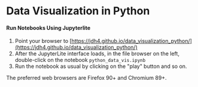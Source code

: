 # Data Visualization in Python

#### Run Notebooks Using Jupyterlite

1. Point your browser to [https://jdh4.github.io/data_visualization_python/](https://jdh4.github.io/data_visualization_python/)
2. After the JupyterLite interface loads, in the file browser on the left, double-click on the notebook `python_data_vis.ipynb`
3. Run the notebook as usual by clicking on the "play" button and so on.

The preferred web browsers are Firefox 90+ and Chromium 89+.

